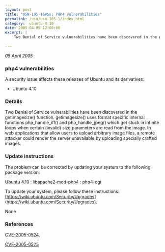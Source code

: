```yaml
---
layout: post
title: "USN-105-1&#58; PHP4 vulnerabilities"
permalink: /usn/usn-105-1/index.html
category:  ubuntu-4.10
date: 2005-04-05 12:00:00
excerpt: |
    Two Denial of Service vulnerabilities have been discovered in the getimagesize() function. getimagesize() uses format specific internal functions php_handle_iff() and php_handle_jpeg() which get stuck in infinite loops when certain (invalid) size parameters are read from the image. In web applications that allow users to upload arbitrary image files, a remote attacker could render the server unavailable by uploading specially crafted images.
    
--- 
```

 
 

*05 April 2005*

### php4 vulnerabilities

A security issue affects these releases of Ubuntu and its derivatives:

* Ubuntu 4.10

### Details

Two Denial of Service vulnerabilities have been discovered in the getimagesize() function. getimagesize() uses format specific internal functions php_handle_iff() and php_handle_jpeg() which get stuck in infinite loops when certain (invalid) size parameters are read from the image. In web applications that allow users to upload arbitrary image files, a remote attacker could render the server unavailable by uploading specially crafted images.

### Update instructions

The problem can be corrected by updating your system to the following package version:

Ubuntu 4.10
 : libapache2-mod-php4 
 : php4-cgi 

To update your system, please follow these instructions: [https://wiki.ubuntu.com/Security/Upgrades](https://wiki.ubuntu.com/Security/Upgrades).

None

### References

 
 [CVE-2005-0524](http://people.ubuntu.com/~ubuntu-security/cve/CVE-2005-0524), 

 [CVE-2005-0525](http://people.ubuntu.com/~ubuntu-security/cve/CVE-2005-0525)
 

